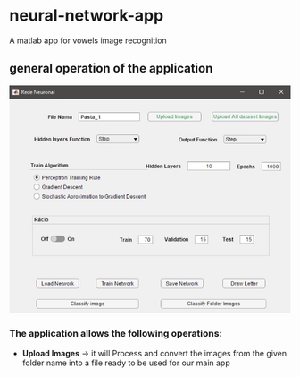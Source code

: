 # neural-network-app
A matlab app for vowels image recognition


## general operation of the application


![screenshot of app](https://github.com/treysemedo/neural-network-app/blob/main/appImages/Screenshot_1.jpg)




### The application allows the following operations:

* **Upload Images** -> it will Process and convert the images from the given folder name into a file ready to be used for our main app
